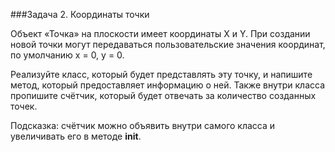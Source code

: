 ###Задача 2. Координаты точки

Объект «Точка» на плоскости имеет координаты X и Y. При создании новой точки могут передаваться пользовательские значения координат, по умолчанию x = 0, y = 0. 

Реализуйте класс, который будет представлять эту точку, и напишите метод, который предоставляет информацию о ней. Также внутри класса пропишите счётчик, который будет отвечать за количество созданных точек.

Подсказка: счётчик можно объявить внутри самого класса и увеличивать его в методе __init__.